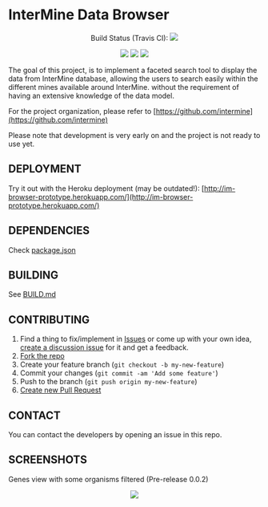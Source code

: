 # InterMine Data Browser
<p align="center">Build Status (Travis CI): <a href="https://travis-ci.org/AdrianBZG/InterMine-Data-Browser-Tool"><img src="https://travis-ci.org/AdrianBZG/InterMine-Data-Browser-Tool.svg?branch=master"></a><br>
<p align="center"><img src="https://badges.frapsoft.com/os/v1/open-source.png?v=103"> <a href="LICENSE"><img src="https://img.shields.io/badge/License-LGPL%202.1-blue.svg"></a> <img src="https://img.shields.io/david/strongloop/express.svg"></p>

The goal of this project, is to implement a faceted search tool to display the data from InterMine database, allowing the users to search easily within the different mines available around InterMine. without the requirement of having an extensive knowledge of the data model.

For the project organization, please refer to [https://github.com/intermine](https://github.com/intermine)

Please note that development is very early on and the project is not ready to use yet.

## DEPLOYMENT

Try it out with the Heroku deployment (may be outdated!): [http://im-browser-prototype.herokuapp.com/](http://im-browser-prototype.herokuapp.com/)

## DEPENDENCIES

Check [package.json](package.json)

## BUILDING

See [BUILD.md](BUILD.md)


## CONTRIBUTING

1. Find a thing to fix/implement in [Issues](https://github.com/AdrianBZG/InterMine-Data-Browser-Tool/issues?direction=desc&sort=created&state=open) or come up with your own idea, [create a discussion issue](https://github.com/AdrianBZG/InterMine-Data-Browser-Tool/issues/new) for it and get a feedback.
2. [Fork the repo](https://help.github.com/articles/fork-a-repo)
3. Create your feature branch (`git checkout -b my-new-feature`)
4. Commit your changes (`git commit -am 'Add some feature'`)
5. Push to the branch (`git push origin my-new-feature`)
6. [Create new Pull Request](https://help.github.com/articles/using-pull-requests)

## CONTACT

You can contact the developers by opening an issue in this repo.

## SCREENSHOTS

Genes view with some organisms filtered (Pre-release 0.0.2)<br>
<div style="text-align:center"><img src ="https://i.imgur.com/FO5KdWC.png" /></div>